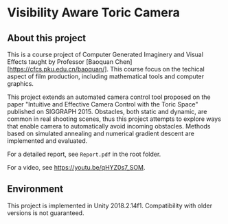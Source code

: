 # Visibility Aware Toric Camera

## About this project

This is a course project of Computer Generated Imaginery and Visual Effects taught by Professor [Baoquan Chen][https://cfcs.pku.edu.cn/baoquan/]. This course focus on the techical aspect of film production, including mathematical tools and computer graphics.

This project extends an automated camera control tool proposed on the paper "Intuitive and Effective Camera Control with the Toric Space" published on SIGGRAPH 2015. Obstacles, both static and dynamic, are common in real shooting scenes, thus this project attempts to explore ways that enable camera to automatically avoid incoming obstacles. Methods based on simulated annealing and numerical gradient descent are implemented and evaluated.

For a detailed report, see `Report.pdf` in the root folder.

For a video, see https://youtu.be/qHYZ0s7_SOM.

## Environment

This project is implemented in Unity 2018.2.14f1. Compatibility with older versions is not guaranteed.